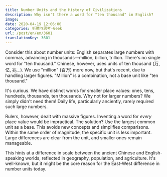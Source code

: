 ```yaml
---
title: Number Units and the History of Civilizations
description: Why isn't there a word for "ten thousand" in English?
image:
date: 2020-04-19 12:06:00
categories: 折腾与思考-Geek
url: /post/en/en/3601
translationKey: 3601
---
```


Consider this about number units: English separates large numbers with commas, advancing in thousands—million, billion, trillion. There's no single word for "ten thousand." Chinese, however, uses units of ten thousand (万, 亿, 兆...). We use "million" (百万) more now, but that's recent, due to handling larger figures. "Million" is a combination, not a base unit like "ten thousand."

It's curious. We have distinct words for smaller place values: ones, tens, hundreds, thousands, ten thousands. Why not for larger numbers? We simply didn't need them! Daily life, particularly anciently, rarely required such large numbers.

Rulers, however, dealt with massive figures. Inventing a word for *every* place value would be impractical. The solution? Use the largest common unit as a base. This avoids new concepts and simplifies comparisons. Within the same order of magnitude, the specific unit is less important. Large differences are clear from the unit, and smaller ones remain manageable.

This hints at a difference in scale between the ancient Chinese and English-speaking worlds, reflected in geography, population, and agriculture. It's well-known, but it might be the core reason for the East-West difference in number units today.
